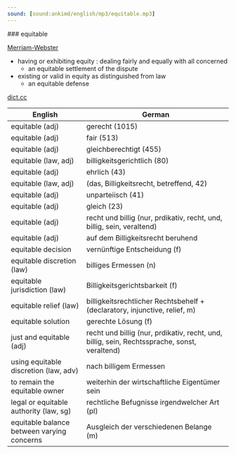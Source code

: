 ```yaml
---
sound: [sound:ankimd/english/mp3/equitable.mp3]
---
```


\### equitable

[Merriam-Webster](https://www.merriam-webster.com/dictionary/equitable)

- having or exhibiting equity : dealing fairly and equally with all concerned
    - an equitable settlement of the dispute
- existing or valid in equity as distinguished from law
    - an equitable defense

[dict.cc](https://www.dict.cc/equitable)

| English        | German       |
| -------------- | ------------ |
| equitable (adj) | gerecht (1015) |
| equitable (adj) | fair (513) |
| equitable (adj) | gleichberechtigt (455) |
| equitable (law, adj) | billigkeitsgerichtlich (80) |
| equitable (adj) | ehrlich (43) |
| equitable (law, adj) |  (das, Billigkeitsrecht, betreffend, 42) |
| equitable (adj) | unparteiisch (41) |
| equitable (adj) | gleich (23) |
| equitable (adj) | recht und billig (nur, prdikativ, recht, und, billig, sein, veraltend) |
| equitable (adj) | auf dem Billigkeitsrecht beruhend |
| equitable decision | vernünftige Entscheidung (f) |
| equitable discretion (law) | billiges Ermessen (n) |
| equitable jurisdiction (law) | Billigkeitsgerichtsbarkeit (f) |
| equitable relief (law) | billigkeitsrechtlicher Rechtsbehelf + (declaratory, injunctive, relief, m) |
| equitable solution | gerechte Lösung (f) |
| just and equitable (adj) | recht und billig (nur, prdikativ, recht, und, billig, sein, Rechtssprache, sonst, veraltend) |
| using equitable discretion (law, adv) | nach billigem Ermessen |
| to remain the equitable owner | weiterhin der wirtschaftliche Eigentümer sein |
| legal or equitable authority (law, sg) | rechtliche Befugnisse irgendwelcher Art (pl) |
| equitable balance between varying concerns | Ausgleich der verschiedenen Belange (m) |
